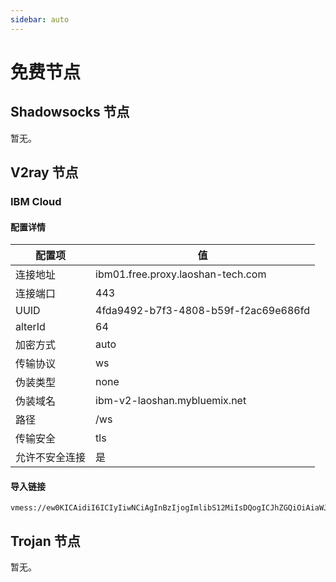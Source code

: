 ```yaml
---
sidebar: auto
---
```


# 免费节点

## Shadowsocks 节点

暂无。

## V2ray 节点

### IBM Cloud

#### 配置详情

| 配置项         | 值                                   |
| -------------- | ------------------------------------ |
| 连接地址       | ibm01.free.proxy.laoshan-tech.com    |
| 连接端口       | 443                                  |
| UUID           | 4fda9492-b7f3-4808-b59f-f2ac69e686fd |
| alterId        | 64                                   |
| 加密方式       | auto                                 |
| 传输协议       | ws                                   |
| 伪装类型       | none                                 |
| 伪装域名       | ibm-v2-laoshan.mybluemix.net         |
| 路径           | /ws                                  |
| 传输安全       | tls                                  |
| 允许不安全连接 | 是                                   |


#### 导入链接
```
vmess://ew0KICAidiI6ICIyIiwNCiAgInBzIjogImlibS12MiIsDQogICJhZGQiOiAiaWJtMDEuZnJlZS5wcm94eS5sYW9zaGFuLXRlY2guY29tIiwNCiAgInBvcnQiOiAiNDQzIiwNCiAgImlkIjogIjRmZGE5NDkyLWI3ZjMtNDgwOC1iNTlmLWYyYWM2OWU2ODZmZCIsDQogICJhaWQiOiAiNjQiLA0KICAibmV0IjogIndzIiwNCiAgInR5cGUiOiAibm9uZSIsDQogICJob3N0IjogImlibS12Mi1sYW9zaGFuLm15Ymx1ZW1peC5uZXQiLA0KICAicGF0aCI6ICIvd3MiLA0KICAidGxzIjogInRscyINCn0=
```


## Trojan 节点

暂无。